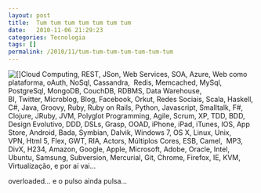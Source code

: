 ```yaml
---
layout: post
title:  Tum tum tum tum tum tum tum
date:   2010-11-06 21:29:23
categories: Tecnologia
tags: []
permalink: /2010/11/tum-tum-tum-tum-tum-tum-tum
---
```


[![[]](http://borba.blog.br/wordpress/wp-content/uploads/2010/11/overloaded.jpg "overloaded")](http://borba.blog.br/wordpress/wp-content/uploads/2010/11/overloaded.jpg "")Cloud Computing, REST, JSon, Web Services, SOA, Azure, Web como plataforma, oAuth, NoSql, Cassandra,  Redis, Memcached, MySql, PostgreSql, MongoDB, CouchDB, RDBMS, Data Warehouse, BI, Twitter, Microblog, Blog, Facebook, Orkut, Redes Sociais, Scala, Haskell, C#, Java, Groovy, Ruby, Ruby on Rails, Python, Javascript, Smalltalk, F#, Clojure, JRuby, JVM, Polyglot Programming, Agile, Scrum, XP, TDD, BDD, Design Evolutivo, DDD, DSLs, Grasp, OOAD, iPhone, iPad, iTunes, IOS, App Store, Android, Bada, Symbian, Dalvik, Windows 7, OS X, Linux, Unix, VPN, Html 5, Flex, GWT, RIA, Actors, Múltiplos Cores, ESB, Camel,  MP3, DivX, H234, Amazon, Google, Apple, Microsoft, Adobe, Oracle, Intel, Ubuntu, Samsung, Subversion, Mercurial, Git, Chrome, Firefox, IE, KVM, Virtualização, e por aí vai...

overloaded... e o pulso ainda pulsa...